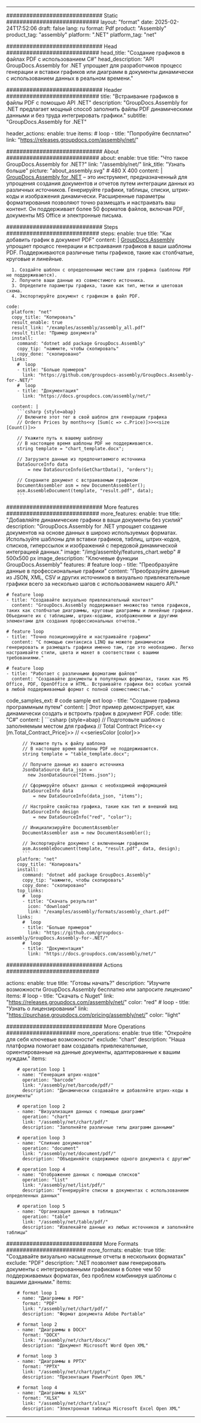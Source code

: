 



---
############################# Static ############################
layout: "format"
date:  2025-02-24T17:52:06
draft: false
lang: ru
format: Pdf
product: "Assembly"
product_tag: "assembly"
platform: ".NET"
platform_tag: "net"

############################# Head ############################
head_title: "Создание графиков в файлах PDF с использованием C#"
head_description: "API GroupDocs.Assembly for .NET упрощает для разработчиков процесс генерации и вставки графиков или диаграмм в документы динамически с использованием данных в реальном времени."

############################# Header ############################
title: "Встраивание графиков в файлы PDF с помощью API .NET" 
description: "GroupDocs.Assembly for .NET предлагает мощный способ заполнить файлы PDF динамическими данными и без труда интегрировать графики."
subtitle: "GroupDocs.Assembly for .NET" 

header_actions:
  enable: true
  items:
    #  loop
    - title: "Попробуйте бесплатно"
      link: "https://releases.groupdocs.com/assembly/net/"
      
############################# About ############################
about:
    enable: true
    title: "Что такое GroupDocs.Assembly for .NET?"
    link: "/assembly/net/"
    link_title: "Узнать больше"
    picture: "about_assembly.svg" # 480 X 400
    content: |
       [GroupDocs.Assembly for .NET](/assembly/net/) – это инструмент, предназначенный для упрощения создания документов и отчетов путем интеграции данных из различных источников. Генерируйте графики, таблицы, списки, штрих-коды и изображения динамически. Расширенные параметры форматирования позволяют точно размещать и настраивать ваш контент. Он поддерживает более 50 форматов файлов, включая PDF, документы MS Office и электронные письма.

############################# Steps ############################
steps:
    enable: true
    title: "Как добавить график в документ PDF"
    content: |
      [GroupDocs.Assembly](/assembly/net/) упрощает процесс генерации и встраивания графиков в ваши шаблоны PDF. Поддерживаются различные типы графиков, такие как столбчатые, круговые и линейные.
      
      1. Создайте шаблон с определенными местами для графика (шаблоны PDF не поддерживаются).
      2. Получите ваши данные из совместимого источника.
      3. Определите параметры графика, такие как тип, метки и цветовая схема.
      4. Экспортируйте документ с графиком в файл PDF.
   
    code:
      platform: "net"
      copy_title: "Копировать"
      result_enable: true
      result_link: "/examples/assembly/assembly_all.pdf"
      result_title: "Пример документа"
      install:
        command: "dotnet add package GroupDocs.Assembly"
        copy_tip: "нажмите, чтобы скопировать"
        copy_done: "скопировано"
      links:
        #  loop
        - title: "Больше примеров"
          link: "https://github.com/groupdocs-assembly/GroupDocs.Assembly-for-.NET/"
        #  loop
        - title: "Документация"
          link: "https://docs.groupdocs.com/assembly/net/"
          
      content: |
        ```csharp {style=abap}
        // Включите этот тег в свой шаблон для генерации графика
        // Orders Prices by months<<y [Sum(c => c.Price)]>><<size [Count()]>>

        // Укажите путь к вашему шаблону
        // В настоящее время шаблоны PDF не поддерживаются.
        string template = "chart_template.docx";

        // Загрузите данные из предпочитаемого источника
        DataSourceInfo data 
            = new DataSourceInfo(GetChartData(), "orders");

        // Сохраните документ с встраиваемым графиком
        DocumentAssembler asm = new DocumentAssembler();
        asm.AssembleDocument(template, "result.pdf", data);
        ```            

############################# More features ############################
more_features:
  enable: true
  title: "Добавляйте динамические графики в ваши документы без усилий"
  description: "GroupDocs.Assembly for .NET упрощает создание документов на основе данных в широко используемых форматах. Используйте шаблоны для вставки графиков, таблиц, штрих-кодов, списков, гиперссылок и изображений с передовой динамической интеграцией данных."
  image: "/img/assembly/features_chart.webp" # 500x500 px
  image_description: "Ключевые функции GroupDocs.Assembly"
  features:
    # feature loop
    - title: "Преобразуйте данные в профессиональные графики"
      content: "Преобразуйте данные из JSON, XML, CSV и других источников в визуально привлекательные графики всего за несколько шагов с использованием нашего API."

    # feature loop
    - title: "Создавайте визуально привлекательный контент"
      content: "GroupDocs.Assembly поддерживает множество типов графиков, таких как столбчатые диаграммы, круговые диаграммы и линейные графики. Объедините их с таблицами, штрих-кодами, изображениями и другими элементами для создания профессиональных отчетов."

    # feature loop
    - title: "Точно позиционируйте и настраивайте графики"
      content: "С помощью синтаксиса LINQ вы можете динамически генерировать и размещать графики именно там, где это необходимо. Легко настраивайте стили, цвета и макет в соответствии с вашими требованиями."

    # feature loop
    - title: "Работает с различными форматами файлов"
      content: "Создавайте документы в популярных форматах, таких как MS Office, PDF, OpenOffice и HTML. Встраивайте графики без особых усилий в любой поддерживаемый формат с полной совместимостью."
      
  code_samples_ext:
    # code sample ext loop
    - title: "Создание графика программным путем"
      content: |
        Этот пример демонстрирует, как динамически создать и встроить график в документ PDF.
      code:
        title: "C#"
        content: |
          ```csharp {style=abap}
          // Подготовьте шаблон с заполняемым местом для графика
          // Total Contract Price<<y [m.Total_Contract_Price]>>
          // <<seriesColor [color]>>

          // Укажите путь к файлу шаблона
          // В настоящее время шаблоны PDF не поддерживаются.
          string template = "table_template.docx";

          // Получите данные из вашего источника
          JsonDataSource data_json = 
            new JsonDataSource("Items.json");

          // Сформируйте объект данных с необходимой информацией
          DataSourceInfo data 
              = new DataSourceInfo(data_json, "items");

          // Настройте свойства графика, такие как тип и внешний вид
          DataSourceInfo design 
              = new DataSourceInfo("red", "color");

          // Инициализируйте DocumentAssembler
          DocumentAssembler asm = new DocumentAssembler();

          // Экспортируйте документ с включенным графиком
          asm.AssembleDocument(template, "result.pdf", data, design);
          ```
        platform: "net"
        copy_title: "Копировать"
        install:
          command: "dotnet add package GroupDocs.Assembly"
          copy_tip: "нажмите, чтобы скопировать"
          copy_done: "скопировано"
        top_links:
          #  loop
          - title: "Скачать результат"
            icon: "download"
            link: "/examples/assembly/formats/assembly_chart.pdf"
        links:
          #  loop
          - title: "Больше примеров"
            link: "https://github.com/groupdocs-assembly/GroupDocs.Assembly-for-.NET/"
          #  loop
          - title: "Документация"
            link: "https://docs.groupdocs.com/assembly/net/"
            

            


############################# Actions ############################

actions:
  enable: true
  title: "Готовы начать?"
  description: "Изучите возможности GroupDocs.Assembly бесплатно или запросите лицензию"
  items:
    #  loop
    - title: "Скачать с Nuget"
      link: "https://releases.groupdocs.com/assembly/net/"
      color: "red"
        #  loop
    - title: "Узнать о лицензировании"
      link: "https://purchase.groupdocs.com/pricing/assembly/net/"
      color: "light"


############################# More Operations #####################
more_operations:
    enable: true
    title: "Откройте для себя ключевые возможности"
    exclude: "chart"
    description: "Наша платформа помогает вам создавать привлекательные, ориентированные на данные документы, адаптированные к вашим нуждам."
    items: 
          
        # operation loop 1
        - name: "Генерация штрих-кодов"
          operation: "barcode"
          link: "/assembly/net/barcode/pdf/"
          description: "Динамически создавайте и добавляйте штрих-коды в документы"

        # operation loop 2
        - name: "Визуализация данных с помощью диаграмм"
          operation: "chart"
          link: "/assembly/net/chart/pdf/"
          description: "Заполняйте различные типы диаграмм данными"

        # operation loop 3
        - name: "Слияние документов"
          operation: "document"
          link: "/assembly/net/document/pdf/"
          description: "Объединяйте содержимое одного документа с другим"

        # operation loop 4
        - name: "Отображение данных с помощью списков"
          operation: "list"
          link: "/assembly/net/list/pdf/"
          description: "Генерируйте списки в документах с использованием определенных данных"

        # operation loop 5
        - name: "Организация данных в таблицах"
          operation: "table"
          link: "/assembly/net/table/pdf/"
          description: "Извлекайте данные из любых источников и заполняйте таблицы"
         
          
############################# More Formats ########################
more_formats:
    enable: true
    title: "Создавайте визуально насыщенные отчеты в нескольких форматах"
    exclude: "PDF"
    description: ".NET позволяет вам генерировать документы с интегрированными графиками в более чем 50 поддерживаемых форматах, без проблем комбинируя шаблоны с вашими данными."
    items: 
          
        # format loop 1
        - name: "Диаграммы в PDF"
          format: "PDF"
          link: "/assembly/net/chart/pdf/"
          description: "Формат документа Adobe Portable"
          
        # format loop 2
        - name: "Диаграммы в DOCX"
          format: "DOCX"
          link: "/assembly/net/chart/docx/"
          description: "Документ Microsoft Word Open XML"
          
        # format loop 3
        - name: "Диаграммы в PPTX"
          format: "PPTX"
          link: "/assembly/net/chart/pptx/"
          description: "Презентация PowerPoint Open XML"
          
        # format loop 4
        - name: "Диаграммы в XLSX"
          format: "XLSX"
          link: "/assembly/net/chart/xlsx/"
          description: "Электронная таблица Microsoft Excel Open XML"


          

---